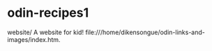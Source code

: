 # odin-recipes1
website/
A website for kid!
file:///home/dikensongue/odin-links-and-images/index.htm.
